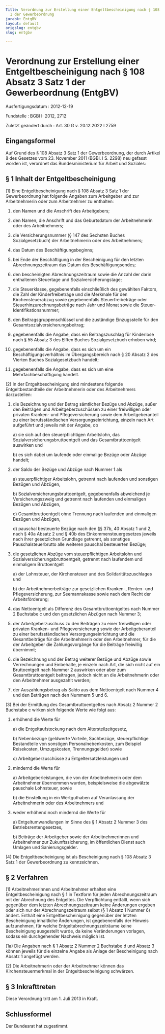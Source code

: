 ```yaml
---
Title: Verordnung zur Erstellung einer Entgeltbescheinigung nach § 108 Absatz 3 Satz
  1 der Gewerbeordnung
jurabk: EntgBV
layout: default
origslug: entgbv
slug: entgbv

---
```


# Verordnung zur Erstellung einer Entgeltbescheinigung nach § 108 Absatz 3 Satz 1 der Gewerbeordnung (EntgBV)

Ausfertigungsdatum
:   2012-12-19

Fundstelle
:   BGBl I: 2012, 2712

Zuletzt geändert durch
:   Art. 30 G v. 20.12.2022 I 2759


## Eingangsformel

Auf Grund des § 108 Absatz 3 Satz 1 der Gewerbeordnung, der durch
Artikel 8 des Gesetzes vom 23. November 2011 (BGBl. I S. 2298) neu
gefasst worden ist, verordnet das Bundesministerium für Arbeit und
Soziales:


## § 1 Inhalt der Entgeltbescheinigung

(1) Eine Entgeltbescheinigung nach § 108 Absatz 3 Satz 1 der
Gewerbeordnung hat folgende Angaben zum Arbeitgeber und zur
Arbeitnehmerin oder zum Arbeitnehmer zu enthalten:

1.  den Namen und die Anschrift des Arbeitgebers;


2.  den Namen, die Anschrift und das Geburtsdatum der Arbeitnehmerin oder
    des Arbeitnehmers;


3.  die Versicherungsnummer (§ 147 des Sechsten Buches Sozialgesetzbuch)
    der Arbeitnehmerin oder des Arbeitnehmers;


4.  das Datum des Beschäftigungsbeginns;


5.  bei Ende der Beschäftigung in der Bescheinigung für den letzten
    Abrechnungszeitraum das Datum des Beschäftigungsendes;


6.  den bescheinigten Abrechnungszeitraum sowie die Anzahl der darin
    enthaltenen Steuertage und Sozialversicherungstage;


7.  die Steuerklasse, gegebenenfalls einschließlich des gewählten Faktors,
    die Zahl der Kinderfreibeträge und die Merkmale für den
    Kirchensteuerabzug sowie gegebenenfalls Steuerfreibeträge oder
    Steuerhinzurechnungsbeträge nach Jahr und Monat sowie die Steuer-
    Identifikationsnummer;


8.  den Beitragsgruppenschlüssel und die zuständige Einzugsstelle für den
    Gesamtsozialversicherungsbeitrag;


9.  gegebenenfalls die Angabe, dass ein Beitragszuschlag für Kinderlose
    nach § 55 Absatz 3 des Elften Buches Sozialgesetzbuch erhoben wird;


10. gegebenenfalls die Angabe, dass es sich um ein
    Beschäftigungsverhältnis im Übergangsbereich nach § 20 Absatz 2 des
    Vierten Buches Sozialgesetzbuch handelt;


11. gegebenenfalls die Angabe, dass es sich um eine Mehrfachbeschäftigung
    handelt.




(2) In der Entgeltbescheinigung sind mindestens folgende
Entgeltbestandteile der Arbeitnehmerin oder des Arbeitnehmers
darzustellen:

1.  die Bezeichnung und der Betrag sämtlicher Bezüge und Abzüge, außer den
    Beiträgen und Arbeitgeberzuschüssen zu einer freiwilligen oder
    privaten Kranken- und Pflegeversicherung sowie dem Arbeitgeberanteil
    zu einer berufsständischen Versorgungseinrichtung, einzeln nach Art
    aufgeführt und jeweils mit der Angabe, ob

    a)  sie sich auf den steuerpflichtigen Arbeitslohn, das
        Sozialversicherungsbruttoentgelt und das Gesamtbruttoentgelt auswirken
        und


    b)  es sich dabei um laufende oder einmalige Bezüge oder Abzüge handelt;





2.  der Saldo der Bezüge und Abzüge nach Nummer 1 als

    a)  steuerpflichtiger Arbeitslohn, getrennt nach laufenden und sonstigen
        Bezügen und Abzügen,


    b)  Sozialversicherungsbruttoentgelt, gegebenenfalls abweichend je
        Versicherungszweig und getrennt nach laufenden und einmaligen Bezügen
        und Abzügen,


    c)  Gesamtbruttoentgelt ohne Trennung nach laufenden und einmaligen
        Bezügen und Abzügen,


    d)  pauschal besteuerte Bezüge nach den §§ 37b, 40 Absatz 1 und 2, nach §
        40a Absatz 2 und § 40b des Einkommensteuergesetzes jeweils nach ihrer
        gesetzlichen Grundlage getrennt, als sonstiges Pauschalsteuerbrutto
        alle weiteren pauschal besteuerten Bezüge;





3.  die gesetzlichen Abzüge vom steuerpflichtigen Arbeitslohn und
    Sozialversicherungsbruttoentgelt, getrennt nach laufendem und
    einmaligem Bruttoentgelt

    a)  der Lohnsteuer, der Kirchensteuer und des Solidaritätszuschlages und


    b)  der Arbeitnehmerbeiträge zur gesetzlichen Kranken-, Renten- und
        Pflegeversicherung, zur Seemannskasse sowie nach dem Recht der
        Arbeitsförderung;





4.  das Nettoentgelt als Differenz des Gesamtbruttoentgeltes nach Nummer 2
    Buchstabe c und den gesetzlichen Abzügen nach Nummer 3;


5.  der Arbeitgeberzuschuss zu den Beiträgen zu einer freiwilligen oder
    privaten Kranken- und Pflegeversicherung sowie der Arbeitgeberanteil
    zu einer berufsständischen Versorgungseinrichtung und die
    Gesamtbeiträge für die Arbeitnehmerin oder den Arbeitnehmer, für die
    der Arbeitgeber die Zahlungsvorgänge für die Beiträge freiwillig
    übernimmt;


6.  die Bezeichnung und der Betrag weiterer Bezüge und Abzüge sowie
    Verrechnungen und Einbehalte, je einzeln nach Art, die sich nicht auf
    ein Bruttoentgelt nach Nummer 2 auswirken oder aber zum
    Gesamtbruttoentgelt beitragen, jedoch nicht an die Arbeitnehmerin oder
    den Arbeitnehmer ausgezahlt werden;


7.  der Auszahlungsbetrag als Saldo aus dem Nettoentgelt nach Nummer 4 und
    den Beträgen nach den Nummern 5 und 6.




(3) Bei der Ermittlung des Gesamtbruttoentgeltes nach Absatz 2 Nummer
2 Buchstabe c wirken sich folgende Werte wie folgt aus:

1.  erhöhend die Werte für

    a)  die Entgeltaufstockung nach dem Altersteilzeitgesetz,


    b)  Nebenbezüge (geldwerte Vorteile, Sachbezüge, steuerpflichtige
        Bestandteile von sonstigen Personalnebenkosten, zum Beispiel
        Reisekosten, Umzugskosten, Trennungsgelder) sowie


    c)  Arbeitgeberzuschüsse zu Entgeltersatzleistungen und





2.  mindernd die Werte für

    a)  Arbeitgeberleistungen, die von der Arbeitnehmerin oder dem
        Arbeitnehmer übernommen wurden, beispielsweise die abgewälzte
        pauschale Lohnsteuer, sowie


    b)  die Einstellung in ein Wertguthaben auf Veranlassung der
        Arbeitnehmerin oder des Arbeitnehmers und





3.  weder erhöhend noch mindernd die Werte für

    a)  Entgeltumwandlungen im Sinne des § 1 Absatz 2 Nummer 3 des
        Betriebsrentengesetzes,


    b)  Beiträge der Arbeitgeber sowie der Arbeitnehmerinnen und Arbeitnehmer
        zur Zukunftssicherung, im öffentlichen Dienst auch Umlagen und
        Sanierungsgelder.







(4) Die Entgeltbescheinigung ist als Bescheinigung nach § 108 Absatz 3
Satz 1 der Gewerbeordnung zu kennzeichnen.


## § 2 Verfahren

(1) Arbeitnehmerinnen und Arbeitnehmer erhalten eine
Entgeltbescheinigung nach § 1 in Textform für jeden
Abrechnungszeitraum mit der Abrechnung des Entgeltes. Die
Verpflichtung entfällt, wenn sich gegenüber dem letzten
Abrechnungszeitraum keine Änderungen ergeben oder sich nur der
Abrechnungszeitraum selbst (§ 1 Absatz 1 Nummer 6) ändert. Enthält
eine Entgeltbescheinigung gegenüber der letzten Bescheinigung
inhaltliche Änderungen, ist gegebenenfalls der Hinweis aufzunehmen,
für welche Entgeltabrechnungszeiträume keine Bescheinigung ausgestellt
wurde, da keine Veränderungen vorlagen, sodass ein durchgehender
Nachweis möglich ist.

(1a) Die Angaben nach § 1 Absatz 2 Nummer 2 Buchstabe d und Absatz 3
können jeweils für die einzelne Angabe als Anlage der Bescheinigung
nach Absatz 1 angefügt werden.

(2) Die Arbeitnehmerin oder der Arbeitnehmer können das
Kirchensteuermerkmal in der Entgeltbescheinigung schwärzen.


## § 3 Inkrafttreten

Diese Verordnung tritt am 1. Juli 2013 in Kraft.


## Schlussformel

Der Bundesrat hat zugestimmt.

